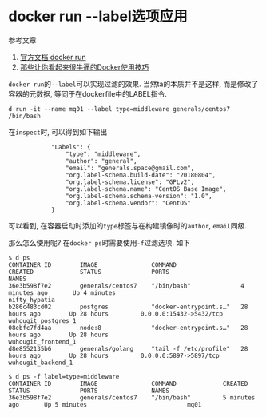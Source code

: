 # docker run --label选项应用

参考文章

1. [官方文档 docker run](https://docs.docker.com/engine/reference/commandline/run/)
2. [那些让你看起来很牛逼的Docker使用技巧](https://www.jianshu.com/p/0231568ab335)

`docker run`的`--label`可以实现过滤的效果. 当然ta的本质并不是这样, 而是修改了容器的元数据, 等同于在dockerfile中的LABEL指令.

```
d run -it --name mq01 --label type=middleware generals/centos7 /bin/bash
```

在`inspect`时, 可以得到如下输出

```
            "Labels": {
                "type": "middleware",
                "author": "general",
                "email": "generals.space@gmail.com",
                "org.label-schema.build-date": "20180804",
                "org.label-schema.license": "GPLv2",
                "org.label-schema.name": "CentOS Base Image",
                "org.label-schema.schema-version": "1.0",
                "org.label-schema.vendor": "CentOS"
            }
```

可以看到, 在容器启动时添加的`type`标签与在构建镜像时的`author`, `email`同级.

那么怎么使用呢? 在`docker ps`时需要使用`-f`过滤选项. 如下

```
$ d ps
CONTAINER ID        IMAGE               COMMAND                  CREATED             STATUS              PORTS                     NAMES
36e3b598f7e2        generals/centos7    "/bin/bash"              4 minutes ago       Up 4 minutes                                  nifty_hypatia
b286c483cd02        postgres            "docker-entrypoint.s…"   28 hours ago        Up 28 hours         0.0.0.0:15432->5432/tcp   wuhougit_postgres_1
08ebfc7fd4aa        node:8              "docker-entrypoint.s…"   28 hours ago        Up 28 hours                                   wuhougit_frontend_1
d8e8552135b6        generals/golang     "tail -f /etc/profile"   28 hours ago        Up 28 hours         0.0.0.0:5897->5897/tcp    wuhougit_backend_1
```

```
$ d ps -f label=type=middleware
CONTAINER ID        IMAGE               COMMAND             CREATED             STATUS              PORTS               NAMES
36e3b598f7e2        generals/centos7    "/bin/bash"         5 minutes ago       Up 5 minutes                            mq01
```
